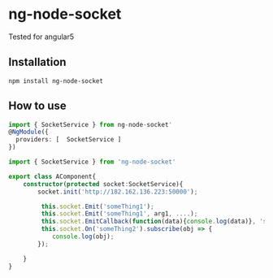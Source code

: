 # ng-node-socket

Tested for angular5

## Installation
```
npm install ng-node-socket
```

## How to use
``` app.module.ts
import { SocketService } from ng-node-socket'
@NgModule({
  providers: [  SocketService ]
})

```

``` app.componet.ts
import { SocketService } from 'ng-node-socket'

export class AComponent{
    constructor(protected socket:SocketService){
        socket.init('http://182.162.136.223:50000');

         this.socket.Emit('someThing1');
         this.socket.Emit('someThing1', arg1, ....);
         this.socket.EmitCallback(function(data){console.log(data)}, 'someThing1');
         this.socket.On('someThing2').subscribe(obj => {
            console.log(obj);
		});

    }
}
```
